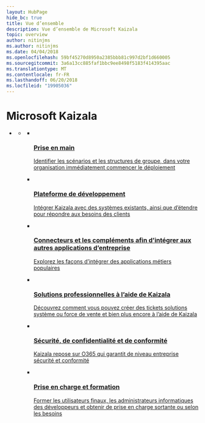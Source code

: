 ```yaml
---
layout: HubPage
hide_bc: true
title: Vue d’ensemble
description: Vue d’ensemble de Microsoft Kaizala
topic: overview
author: nitinjms
ms.author: nitinjms
ms.date: 04/04/2018
ms.openlocfilehash: 59bf45270d8950a2385bbb81c997d2bf1d660005
ms.sourcegitcommit: 3a6a13cc885faf1bbc9ee8498f5183f414395aac
ms.translationtype: MT
ms.contentlocale: fr-FR
ms.lasthandoff: 06/20/2018
ms.locfileid: "19905036"
---
```

<div id="main" class="v2">
<div class="container">
    <h1>Microsoft Kaizala</h1>
    <ul class="pivots">
        <li>
            <a href="#main"></a>
            <ul id="main">
                <li>
                    <a href="#mainPanel"></a>
                    <ul id="mainPanel" class="cardsA">
                        <li>
                            <a href="https://docs.microsoft.com/en-us/kaizala/partnerdocs/kaizala_overview">
                            <div class="cardSize">
                                <div class="cardPadding">
                                    <div class="card">
                                        <div class="cardImageOuter">
                                            <div class="cardImage">
                                                <img src="https://docs.microsoft.com/media/common/i_get-started.svg" alt="" />
                                            </div>
                                        </div>
                                        <div class="cardText">
                                            <h3>Prise en main</h3>
                                            <p>Identifier les scénarios et les structures de groupe, dans votre organisation immédiatement commencer le déploiement</p>
                                        </div>
                                    </div>
                                </div>
                            </div>
                            </a>
                        </li>
                        <li>
                            <a href="https://docs.microsoft.com/en-us/kaizala/developer-platform ">
                            <div class="cardSize">
                                <div class="cardPadding">
                                    <div class="card">
                                        <div class="cardImageOuter">
                                            <div class="cardImage">
                                                <img src="https://docs.microsoft.com/media/common/i_code-automate.svg" alt="" />
                                            </div>
                                        </div>
                                        <div class="cardText">
                                            <h3>Plateforme de développement</h3>
                                            <p>Intégrer Kaizala avec des systèmes existants, ainsi que d’étendre pour répondre aux besoins des clients</p>
                                        </div>
                                    </div>
                                </div>
                            </div>
                            </a>
                        </li>
                        <li>
                            <a href="https://docs.microsoft.com/en-us/kaizala/partnerdocs/integratekaizalaandmailflow">
                            <div class="cardSize">
                                <div class="cardPadding">
                                    <div class="card">
                                        <div class="cardImageOuter">
                                            <div class="cardImage">
                                                <img src="https://docs.microsoft.com/media/common/i_extensions.svg" alt="" />
                                            </div>
                                        </div>
                                        <div class="cardText">
                                            <h3>Connecteurs et les compléments afin d’intégrer aux autres applications d’entreprise</h3>
                                            <p>Explorez les façons d’intégrer des applications métiers populaires</p>
                                        </div>
                                    </div>
                                </div>
                            </div>
                            </a>
                        </li>
                        <li>
                            <a href="https://docs.microsoft.com/en-us/kaizala/partnerdocs/customerticketingsolution">
                            <div class="cardSize">
                                <div class="cardPadding">
                                    <div class="card">
                                        <div class="cardImageOuter">
                                            <div class="cardImage">
                                                <img src="https://docs.microsoft.com/media/common/i_build.svg" alt="" />
                                            </div>
                                        </div>
                                        <div class="cardText">
                                            <h3>Solutions professionnelles à l’aide de Kaizala</h3>
                                            <p>Découvrez comment vous pouvez créer des tickets solutions système ou force de vente et bien plus encore à l’aide de Kaizala</p>
                                        </div>
                                    </div>
                                </div>
                            </div>
                            </a>
                        </li>
                        <li>
                            <a href="https://docs.microsoft.com/en-us/kaizala/partnerdocs/securityoverview">
                            <div class="cardSize">
                                <div class="cardPadding">
                                    <div class="card">
                                        <div class="cardImageOuter">
                                            <div class="cardImage">
                                                <img src="https://docs.microsoft.com/media/common/i_security-management.svg" alt="" />
                                            </div>
                                        </div>
                                        <div class="cardText">
                                            <h3>Sécurité, de confidentialité et de conformité</h3>
                                            <p>Kaizala repose sur O365 qui garantit de niveau entreprise sécurité et conformité</p>
                                        </div>
                                    </div>
                                </div>
                            </div>
                            </a>
                        </li>
                        <li>
                            <a href="https://docs.microsoft.com/en-us/kaizala/partnerdocs/endusertrainings">
                            <div class="cardSize">
                                <div class="cardPadding">
                                    <div class="card">
                                        <div class="cardImageOuter">
                                            <div class="cardImage">
                                                <img src="https://docs.microsoft.com/media/common/i_support.svg" alt="" />
                                            </div>
                                        </div>
                                        <div class="cardText">
                                            <h3>Prise en charge et formation</h3>
                                            <p>Former les utilisateurs finaux, les administrateurs informatiques des développeurs et obtenir de prise en charge sortante ou selon les besoins</p>
                                        </div>
                                    </div>
                                </div>
                            </div>
                            </a>
                        </li>
                    </ul>
                </li>
            </ul>
        </li>
    </ul>
</div>
